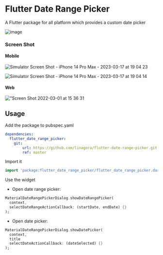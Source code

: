 # Flutter Date Range Picker

A Flutter package for all platform which provides a custom date picker

![image](https://user-images.githubusercontent.com/80730648/194060809-54d34d17-3a1b-48cd-8b1b-6703ff99dd4c.gif)

### Screen Shot

#### Mobile

![Simulator Screen Shot - iPhone 14 Pro Max - 2023-03-17 at 19 04 23](https://user-images.githubusercontent.com/80730648/225899798-db90da6d-4dd1-4643-9427-f62481d5b4bf.png)

![Simulator Screen Shot - iPhone 14 Pro Max - 2023-03-17 at 19 04 14](https://user-images.githubusercontent.com/80730648/225899832-da157c6b-a3ba-494f-9995-81b90ddb0545.png)

#### Web

!["Screen Shot 2022-03-01 at 15 36 31](https://user-images.githubusercontent.com/80730648/194061025-1b968af8-a9a3-4e3e-b124-1a41f91e6002.png)

## Usage

Add the package to pubspec.yaml

```yaml
dependencies:
  flutter_date_range_picker:
    git:
        url: https://github.com/linagora/flutter-date-range-picker.git
        ref: master
```

Import it

```dart
import 'package:flutter_date_range_picker/flutter_date_range_picker.dart';
```

Use the widget

- Open date range picker:

```dart
MaterialDateRangePickerDialog.showDateRangePicker(
  context,
  selectDateRangeActionCallback: (startDate, endDate) {}
);
```

- Open date picker:

```dart
MaterialDateRangePickerDialog.showDatePicker(
  context,
  title
  selectDateActionCallback: (dateSelected) {}
);
```